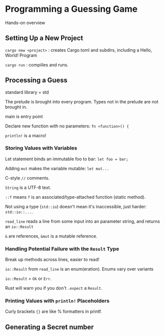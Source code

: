 # Programming a Guessing Game

Hands-on overview

## Setting Up a New Project

`cargo new <project>` : creates Cargo.toml and subdirs, including a Hello, World! Program

`cargo run` : compiiles and runs.

## Processing a Guess

standard library = std

The prelude is brought into every program.
Types not in the prelude are not brought in.

main is entry point

Declare new function with no parameters: `fn <function>() {`

`println!` is a macro!

### Storing Values with Variables

Let statement binds an immutable foo to bar: `let foo = bar;`

Adding `mut` makes the variable mutable: `let mut...`

C-style `//` comments.

`String` is a UTF-8 text.

`::f` means `f` is an associated/type-attached function (static method).

Not using a type (`std::io`) doesn't mean it's inaccessible, just harder: `std::io::...`.

`read_line` reads a line from some input into an parameter string, and returns an `io::Result`

`&` are references, `&mut` is a mutable reference.

### Handling Potential Failure with the `Result` Type

Break up methods across lines, easier to read!

`io::Result` from `read_line` is an enum(eration). Enums vary over variants

`io::Result` = `Ok` or `Err`.

Rust will warn you if you don't `.expect` a `Result`.

### Printing Values with `println!` Placeholders

Curly brackets `{}` are like % formatters in printf.


## Generating a Secret number
